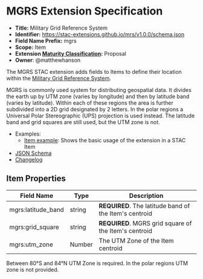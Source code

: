 # MGRS Extension Specification

- **Title:** Military Grid Reference System
- **Identifier:** <https://stac-extensions.github.io/mrs/v1.0.0/schema.json>
- **Field Name Prefix:** mgrs
- **Scope:** Item
- **Extension [Maturity Classification](https://github.com/radiantearth/stac-spec/tree/master/extensions/README.md#extension-maturity):** Proposal
- **Owner**: @matthewhanson

The MGRS STAC extension adds fields to Items to define their location within the [Military Grid Reference System](https://en.wikipedia.org/wiki/Military_Grid_Reference_System).

MGRS is commonly used system for distributing geospatial data. It divides the earth up by UTM zone (varies by longitude) and then by latitude band (varies by latitude). Within each of these regions the area is further subdivided into a 2D grid designated by 2 letters. In the polar regions a Universal Polar Stereographic (UPS) projection is used instead. The latitude band and grid squares are still used, but the UTM zone is not.

- Examples:
  - [Item example](examples/item.json): Shows the basic usage of the extension in a STAC Item
- [JSON Schema](json-schema/schema.json)
- [Changelog](./CHANGELOG.md)

## Item Properties

| Field Name           | Type                      | Description |
| -------------------- | --------| ----------- |
| mgrs:latitude_band   | string  | **REQUIRED**. The latitude band of the Item's centroid |
| mgrs:grid_square     | string  | **REQUIRED**. MGRS grid square of the Item's centroid |
| mgrs:utm_zone        | Number  | The UTM Zone of the Item centroid |

Between 80°S and 84°N UTM Zone is required. In the polar regions UTM zone is not provided.
